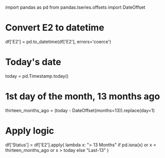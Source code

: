 import pandas as pd
from pandas.tseries.offsets import DateOffset

# Convert E2 to datetime
df['E2'] = pd.to_datetime(df['E2'], errors='coerce')

# Today's date
today = pd.Timestamp.today()

# 1st day of the month, 13 months ago
thirteen_months_ago = (today - DateOffset(months=13)).replace(day=1)

# Apply logic
df['Status'] = df['E2'].apply(
    lambda x: "> 13 Months" if pd.isna(x) or x < thirteen_months_ago or x > today else "Last-13"
)
